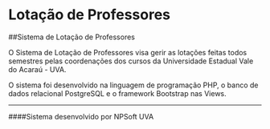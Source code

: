 # Lotação de Professores
##Sistema de Lotação de Professores

O Sistema de Lotação de Professores visa gerir as lotações feitas todos semestres pelas coordenações dos cursos da Universidade Estadual Vale do Acaraú - UVA.

O sistema foi desenvolvido na linguagem de programação PHP, o banco de dados relacional PostgreSQL e o framework Bootstrap nas Views.
___

####Sistema desenvolvido por NPSoft UVA